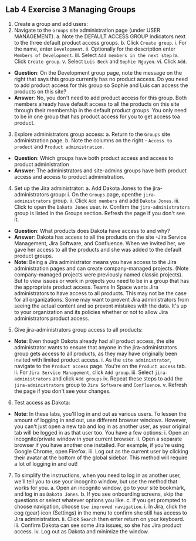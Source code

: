 ## Lab 4 Exercise 3 Managing Groups
1. Create a group and add users:
2. Navigate to the `Groups` site administration page (under USER MANAGEMENT).
a. Note the DEFAULT ACCESS GROUP indicators next to the three default product access groups.
b. Click `Create group`.
i. For the name, enter `Development`.
ii. Optionally for the description enter `Members of Development`. 
iii. Select `Add members in the next step`
iv. Click `Create group`.
v. Select `Luis Beck` and `Sophie Nguyen`. 
vi. Click `Add`.
* **Question**: On the Development group page, note the message on the right that says this group currently has no product access. Do you need to add product access for this group so Sophie and Luis can access the products on this site?
* **Answer**: No, you don't need to add product access for this group. Both members already have default access to all the products on this site through their membership in the default product groups. You only need to be in one group that has product access for you to get access toa product.
3. Explore administrators group access:
a. Return to the `Groups` site administration page.
b. Note the columns on the right - `Access to product` and `Product administration`.
* **Question**: Which groups have both product access and access to product administration
* **Answer**: The administrators and site-admins groups have both product access and access to product administration.
4. Set up the Jira administrator:
a. Add Dakota Jones to the jira-administrators group:
i. On the `Groups` page, openthe `jira-administrators` group. 
ii. Click `Add members` and add `Dakota Jones`.
iii. Click to open the `Dakota Jones` user.
iv. Confirm the `jira-administrators` group is listed in the Groups section. Refresh the page if you don't see it.
* **Question**: What products does Dakota have access to and why?
* **Answer**: Dakota has access to all the products on the site -Jira Service
Management, Jira Software, and Confluence. When we invited her, we gave her access to all the products and she was added to the default product groups.
* **Note**: Being a Jira administrator means you have access to the Jira administration pages and can create company-managed projects. (Note company-managed projects were previously named classic projects).
But to view issues or work in projects you need to be in a group that has the appropriate product access. Teams In Space wants Jira administrators to have access to all products. This may not be the case for all organizations. Some may want to prevent Jira administrators from seeing the actual content and so prevent mistakes with the data. It's up to your organization and its policies whether or not to allow Jira administrators product access.
5. Give jira-administrators group access to all products:
* **Note**: Even though Dakota already had all product access, the site administrator
wants to ensure that anyone in the jira-administrators group gets access to all products, as they may have originally been invited with limited product access.
i. As the `site administrator`, navigate to the `Product access` page. You're on the `Product access` tab.
ii. For `Jira Service Management`, click `Add group`.
iii. Select `jira-administrators` and click `Add groups`
iv. Repeat these steps to add the `jira-administrators` group to `Jira Software` and `Confluence`.
v. Refresh the page if you don't see your changes.
6. Test access as Dakota:
* **Note**: In these labs, you'll log in and out as various users. To lessen the amount of logging in and out, use different browser windows. However, you can't just open a new tab and log in as another user, as your original tab will be logged in as that user too. You have a few options:
i. Open an incognito/private window in your current browser.
ii. Open a separate browser if you have another one installed. For example, if you're using Google Chrome, open Firefox.
iii. Log out as the current user by clicking their avatar at the bottom of the global sidebar. This method will require a lot of logging in and out!
7. To simplify the instructions, when you need to log in as another user, we'll tell you to use your incognito window, but use the method that works for you.
a. Open an incognito window, go to your site bookmark, and log in as `Dakota Jones`. 
b. If you see onboarding screens, skip the questions or select whatever options you like.
c. If you get prompted to choose navigation, choose `Use improved navigation`.
i. In Jira, click the cog (gear) icon (Settings) in the menu to confirm she still has access to Jira administration.
ii. Click `Search` then enter return on your keyboard.
iii. Confirm Dakota can see some Jira issues, so she has Jira product access. 
iv. Log out as Dakota and minimize the window.